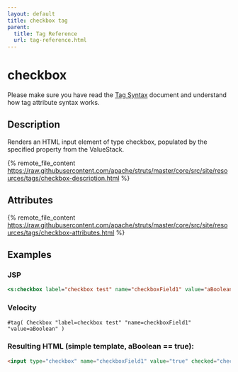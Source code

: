 ```yaml
---
layout: default
title: checkbox tag
parent:
  title: Tag Reference
  url: tag-reference.html
---
```


# checkbox

Please make sure you have read the [Tag Syntax](tag-syntax) document and understand how tag attribute syntax works.

## Description

Renders an HTML input element of type checkbox, populated by the specified property from the ValueStack.

{% remote_file_content https://raw.githubusercontent.com/apache/struts/master/core/src/site/resources/tags/checkbox-description.html %}

## Attributes

{% remote_file_content https://raw.githubusercontent.com/apache/struts/master/core/src/site/resources/tags/checkbox-attributes.html %}

## Examples

### JSP

```jsp
<s:checkbox label="checkbox test" name="checkboxField1" value="aBoolean" fieldValue="true"/>
```

### Velocity

```
#tag( Checkbox "label=checkbox test" "name=checkboxField1" "value=aBoolean" )
```

### Resulting HTML (simple template, aBoolean == true):

```html
<input type="checkbox" name="checkboxField1" value="true" checked="checked" />
```
